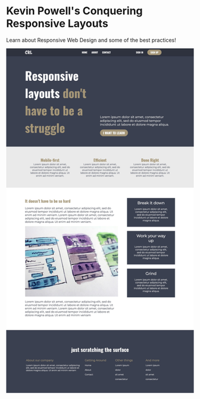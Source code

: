 # Kevin Powell's Conquering Responsive Layouts

Learn about Responsive Web Design and some of the best practices!

![final image](https://github.com/bananabread08/kp-css/blob/main/final.png?raw=true)
